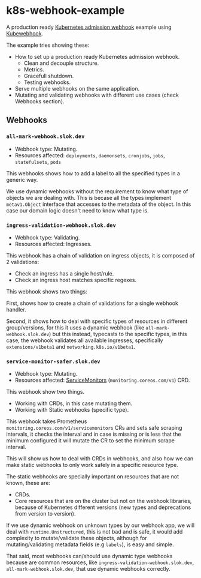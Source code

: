 # k8s-webhook-example

A production ready [Kubernetes admission webhook][k8s-admission-webhooks] example using [Kubewebhook].

The example tries showing these:

- How to set up a production ready Kubernetes admission webhook.
  - Clean and decouple structure.
  - Metrics.
  - Gracefull shutdown.
  - Testing webhooks.
- Serve multiple webhooks on the same application.
- Mutating and validating webhooks with different use cases (check Webhooks section).

## Webhooks

### `all-mark-webhook.slok.dev`

- Webhook type: Mutating.
- Resources affected: `deployments`, `daemonsets`, `cronjobs`, `jobs`, `statefulsets`, `pods`

This webhooks shows how to add a label to all the specified types in a generic way. 

We use dynamic webhooks without the requirement to know what type of objects we are dealing with. This is becase all the types implement `metav1.Object` interface that accesses to the metadata of the object. In this case our domain logic doesn't need to know what type is.

### `ingress-validation-webhook.slok.dev`

- Webhook type: Validating.
- Resources affected: Ingresses.

This webhook has a chain of validation on ingress objects, it is composed of 2 validations:

- Check an ingress has a single host/rule.
- Check an ingress host matches specific regexes.

This webhook shows two things:

First, shows how to create a chain of validations for a single webhook handler.

Second, it shows how to deal with specific types of resources in different group/versions, for this it uses a dynamic webhook (like `all-mark-webhook.slok.dev`) but this instead, typecasts to the specific types, in this case, the webhook validates all available ingresses, specifically `extensions/v1beta1` and `networking.k8s.io/v1beta1`.

### `service-monitor-safer.slok.dev`

- Webhook type: Mutating.
- Resources affected: [ServiceMonitors] (`monitoring.coreos.com/v1`) CRD.

This webhook show two things.

- Working with CRDs, in this case mutating them.
- Working with Static webhooks (specific type).

This webhook takes Prometheus `monitoring.coreos.com/v1/servicemonitors` CRs and sets safe scraping intervals, it checks the interval and in case is missing or is less that the minimum configured it will mutate the CR to set the minimum scrape interval.

This will show us how to deal with CRDs in webhooks, and also how we can make static webhooks to only work safely in a specific resource type.

The static webhooks are specially important on resources that are not known, these are:

- CRDs.
- Core resources that are on the cluster but not on the webhook libraries, because of Kubernetes different versions (new types and deprecations from version to version).

If we use dynamic webhook on unknown types by our webhook app, we will deal with `runtime.Unstructured`, this is not bad and is safe, it would add complexity to mutate/validate these objects, although for mutating/validating metadata fields (e.g `labels`), is easy and simple.

That said, most webhooks can/should use dynamic type webhooks because are common resources, like `ingress-validation-webhook.slok.dev`, `all-mark-webhook.slok.dev`, that use dynamic webhooks correctly.

[k8s-admission-webhooks]: https://kubernetes.io/docs/reference/access-authn-authz/extensible-admission-controllers/
[Kubewebhook]: https://github.com/slok/kubewebhook
[ServiceMonitors]: https://github.com/coreos/prometheus-operator/blob/master/Documentation/api.md#servicemonitor